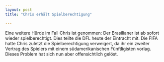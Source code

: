 ```yaml
---
layout: post
title: "Chris erhält Spielberechtigung"

---
```


Eine weitere Hürde im Fall Chris ist genommen: Der Brasilianer ist ab sofort wieder spielberechtigt. Dies teilte die DFL heute der Eintracht mit. Die FIFA hatte Chris zuletzt die Spielberechtigung verweigert, da ihr ein zweiter Vertrag des Spielers mit einem südamerikanischen Fünftligisten vorlag. Dieses Problem hat sich nun aber offensichtlich gelöst.


